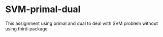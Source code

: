 # SVM-primal-dual
This assignment using primal and dual to deal with SVM problem without using third-package
